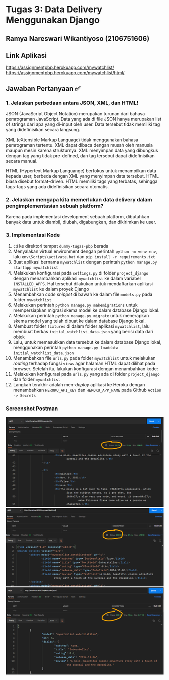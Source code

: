 # Tugas 3: Data Delivery Menggunakan Django

## Ramya Nareswari Wikantiyoso (2106751606)


## Link Aplikasi
https://assignmentpbp.herokuapp.com/mywatchlist/
https://assignmentpbp.herokuapp.com/mywatchlist/html/

## Jawaban Pertanyaan ✅

### 1. Jelaskan perbedaan antara JSON, XML, dan HTML!
JSON (JavaScript Object Notation) merupakan turunan dari bahasa pemrograman JavaScript. Data yang ada di file JSON hanya merupakan list of strings dari apa yang di-input oleh user. Data tersebut tidak memiliki tag yang didefinisikan secara langsung.

XML (eXtensible Markup Language) tidak menggunakan bahasa pemrograman tertentu. XML dapat dibaca dengan musah oleh manusia maupun mesin  karena strukturnya. XML  menyimpan data yang dibungkus dengan tag yang tidak pre-defined, dan tag tersebut dapat didefinisikan secara manual.

HTML (Hypertext Markup Languange) berfokus untuk menampilkan data kepada user, berbeda dengan  XML yang menyimpan data tersebut. HTML biasa disebut format-driven. HTML memiliki tags yang terbatas, sehingga tags-tags yang ada didefinisikan secara otomatis.

### 2. Jelaskan mengapa kita memerlukan data delivery dalam pengimplementasian sebuah platform?
Karena pada implementasi development sebuah platform, dibutuhkan banyak data untuk diambil, diubah, digabungkan, dan dikirimkan ke user.

### 3. Implementasi Kode
1. `cd` ke direktori tempat `dummy-tugas-pbp` berada
2. Menyalakan virtual environment dengan perintah `python -m venv env`, lalu `env\Scripts\activate.bat` dan `pip install -r requirements.txt`
2. Buat aplikasi bernama `mywatchlist` dengan perintah `python manage.py startapp mywatchlist`
3. Melakukan konfigurasi pada `settings.py` di folder `project_django` dengan menambahkan aplikasi `mywatchlist` ke dalam variabel `INSTALLED_APPS`. Hal tersebut dilakukan untuk mendaftarkan aplikasi `mywatchlist` ke dalam proyek Django
4. Menambahkan *code snippet* di bawah ke dalam file `models.py` pada folder `mywatchlist`
5. Melakukan perintah `python manage.py makemigrations` untuk mempersiapkan migrasi skema model ke dalam database Django lokal.
6. Melakukan perintah `python manage.py migrate` untuk menerapkan skema model yang telah dibuat ke dalam database Django lokal.
7. Membuat folder `fixtures` di dalam folder aplikasi `mywatchlist`, lalu membuat berkas `initial_watchlist_data.json` yang berisi data dari objek
8. Lalu, untuk memasukkan data tersebut ke dalam database Django lokal, menggunakan perintah `python manage.py loaddata initial_watchlist_data.json`
9. Menambahkan file `urls.py` pada folder `mywatchlist` untuk melakukan *routing* terhadap fungsi `views` agar halaman HTML dapat dilihat pada browser. Setelah itu, lakukan konfigurasi dengan menambahkan kode:
10. Melakukan konfigurasi pada `urls.py` yang ada di folder `project_django` dan folder `mywatchlist`
11. Langkah terakhir adalah men-*deploy* aplikasi ke Heroku dengan menambahkan `HEROKU_API_KEY` dan `HEROKU_APP_NAME` pada Github `Action -> Secrets`

### Screenshot Postman
![Postman1](https://github.com/ramyanareswari/dummy-tugas-pbp/blob/main/mywatchlist/screenshot/postman1.png)
![Postman2](https://github.com/ramyanareswari/dummy-tugas-pbp/blob/main/mywatchlist/screenshot/postman2.png)
![Postman3](https://github.com/ramyanareswari/dummy-tugas-pbp/blob/main/mywatchlist/screenshot/postman3.png)